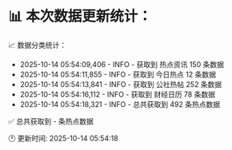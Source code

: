 📊 本次数据更新统计：
==========================

📈 数据分类统计：
- 2025-10-14 05:54:09,406 - INFO - 获取到 热点资讯 150 条数据
- 2025-10-14 05:54:11,855 - INFO - 获取到 今日热点 12 条数据
- 2025-10-14 05:54:13,841 - INFO - 获取到 公社热帖 252 条数据
- 2025-10-14 05:54:16,112 - INFO - 获取到 财经日历 78 条数据
- 2025-10-14 05:54:18,321 - INFO - 总共获取到 492 条热点数据

✅ 总共获取到 - 条热点数据

🕐 更新时间: 2025-10-14 05:54:18

